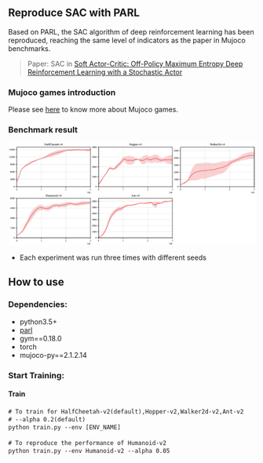 ## Reproduce SAC with PARL
Based on PARL, the SAC algorithm of deep reinforcement learning has been reproduced, reaching the same level of indicators as the paper in Mujoco benchmarks.

> Paper: SAC in [Soft Actor-Critic: Off-Policy Maximum Entropy Deep Reinforcement Learning with a Stochastic Actor](https://arxiv.org/abs/1801.01290)

### Mujoco games introduction
Please see [here](https://github.com/openai/mujoco-py) to know more about Mujoco games.

### Benchmark result

<img src="https://github.com/benchmarking-rl/PARL-experiments/blob/master/SAC/torch/result.png" alt="SAC_results"/>

+ Each experiment was run three times with different seeds

## How to use
### Dependencies:
+ python3.5+
+ [parl](https://github.com/PaddlePaddle/PARL)
+ gym==0.18.0
+ torch
+ mujoco-py==2.1.2.14

### Start Training:
#### Train
```
# To train for HalfCheetah-v2(default),Hopper-v2,Walker2d-v2,Ant-v2
# --alpha 0.2(default)
python train.py --env [ENV_NAME]

# To reproduce the performance of Humanoid-v2
python train.py --env Humanoid-v2 --alpha 0.05
